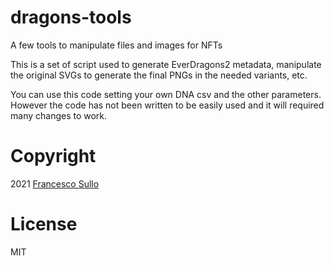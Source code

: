 # dragons-tools
A few tools to manipulate files and images for NFTs

This is a set of script used to generate EverDragons2 metadata, manipulate the original SVGs to generate the final PNGs in the needed variants, etc.

You can use this code setting your own DNA csv and the other parameters. However the code has not been written to be easily used and it will required many changes to work.

# Copyright

2021 [Francesco Sullo](https://francesco.sullo.co)

# License

MIT
